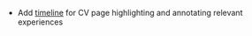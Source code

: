 - Add [timeline](https://www.w3schools.com/howto/tryit.asp?filename=tryhow_css_timeline) for CV page highlighting and annotating relevant experiences 
